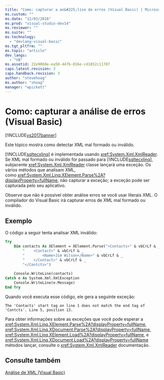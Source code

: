 ```yaml
---
title: "Como: capturar a an&#225;lise de erros (Visual Basic) | Microsoft Docs"
ms.custom: ""
ms.date: "12/03/2016"
ms.prod: "visual-studio-dev14"
ms.reviewer: ""
ms.suite: ""
ms.technology: 
  - "devlang-visual-basic"
ms.tgt_pltfrm: ""
ms.topic: "article"
dev_langs: 
  - "VB"
ms.assetid: 22e9068e-ea58-447b-816e-cd1852c11787
caps.latest.revision: 3
caps.handback.revision: 3
author: "stevehoag"
ms.author: "shoag"
manager: "wpickett"
---
```

# Como: capturar a an&#225;lise de erros (Visual Basic)
[!INCLUDE[vs2017banner](../../../../csharp/includes/vs2017banner.md)]

Este tópico mostra como detectar XML mal formado ou inválido.  
  
 [!INCLUDE[sqltecxlinq](../../../../csharp/programming-guide/concepts/linq/includes/sqltecxlinq_md.md)] é implementada usando <xref:System.Xml.XmlReader>. Se XML mal formado ou inválido for passado para [!INCLUDE[sqltecxlinq](../../../../csharp/programming-guide/concepts/linq/includes/sqltecxlinq_md.md)], subjacente <xref:System.Xml.XmlReader> classe lançará uma exceção. Os vários métodos que analisam XML, como <xref:System.Xml.Linq.XElement.Parse%2A?displayProperty=fullName>, não capturar a exceção; a exceção pode ser capturada pelo seu aplicativo.  
  
 Observe que não é possível obter análise erros se você usar literais XML. O compilador do Visual Basic irá capturar erros de XML mal formado ou inválido.  
  
## Exemplo  
 O código a seguir tenta analisar XML inválido:  
  
```vb  
Try  
    Dim contacts As XElement = XElement.Parse("<Contacts>" & vbCrLf & _  
        "    <Contact>" & vbCrLf & _  
        "        <Name>Jim Wilson</Name>" & vbCrLf & _  
        "    </Contact>" & vbCrLf & _  
        "</Contcts>")  
  
    Console.WriteLine(contacts)  
Catch e As System.Xml.XmlException  
    Console.WriteLine(e.Message)  
End Try  
```  
  
 Quando você executa esse código, ele gera a seguinte exceção:  
  
```  
The 'Contacts' start tag on line 1 does not match the end tag of 'Contcts'. Line 5, position 13.  
```  
  
 Para obter informações sobre as exceções que você pode esperar a <xref:System.Xml.Linq.XElement.Parse%2A?displayProperty=fullName>, <xref:System.Xml.Linq.XDocument.Parse%2A?displayProperty=fullName>, <xref:System.Xml.Linq.XElement.Load%2A?displayProperty=fullName>, e <xref:System.Xml.Linq.XDocument.Load%2A?displayProperty=fullName> métodos lançar, consulte o <xref:System.Xml.XmlReader> documentação.  
  
## Consulte também  
 [Análise de XML \(Visual Basic\)](../../../../visual-basic/programming-guide/concepts/linq/parsing-xml.md)